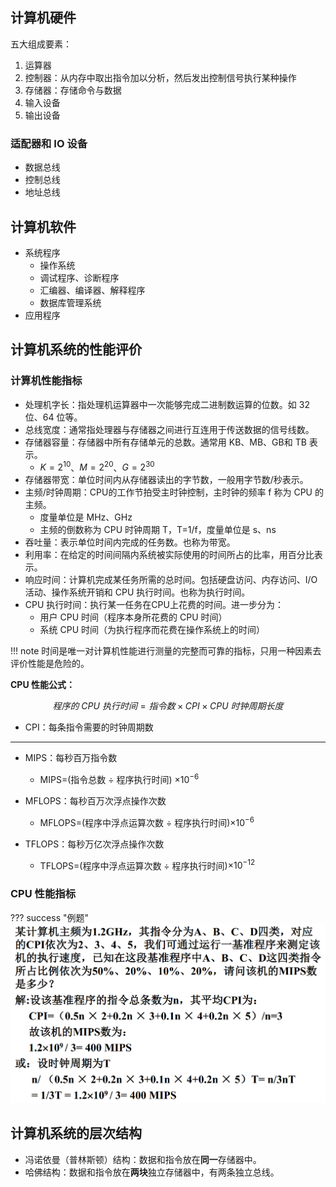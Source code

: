 ## 计算机硬件

五大组成要素：

1. 运算器
2. 控制器：从内存中取出指令加以分析，然后发出控制信号执行某种操作
3. 存储器：存储命令与数据
4. 输入设备
5. 输出设备

### 适配器和 IO 设备

- 数据总线
- 控制总线
- 地址总线

## 计算机软件

- 系统程序
    - 操作系统  
    - 调试程序、诊断程序  
    - 汇编器、编译器、解释程序  
    - 数据库管理系统
- 应用程序

## 计算机系统的性能评价

### 计算机性能指标

- 处理机字长：指处理机运算器中一次能够完成二进制数运算的位数。如 32 位、64 位等。 
- 总线宽度：通常指处理器与存储器之间进行互连用于传送数据的信号线数。
- 存储器容量：存储器中所有存储单元的总数。通常用 KB、MB、GB和 TB 表示。
    - $K=2^{10}$、$M=2^{20}$、$G=2^{30}$
- 存储器带宽：单位时间内从存储器读出的字节数，一般用字节数/秒表示。  
- 主频/时钟周期：CPU的工作节拍受主时钟控制，主时钟的频率 f 称为 CPU 的主频。
    - 度量单位是 MHz、GHz
    - 主频的倒数称为 CPU 时钟周期 T，T=1/f，度量单位是 s、ns
- 吞吐量：表示单位时间内完成的任务数。也称为带宽。
- 利用率：在给定的时间间隔内系统被实际使用的时间所占的比率，用百分比表示。
- 响应时间：计算机完成某任务所需的总时间。包括硬盘访问、内存访问、I/O 活动、操作系统开销和 CPU 执行时间。也称为执行时间。
- CPU 执行时间：执行某一任务在CPU上花费的时间。进一步分为：
    - 用户 CPU 时间（程序本身所花费的 CPU 时间）
    - 系统 CPU 时间（为执行程序而花费在操作系统上的时间）

!!! note 
	时间是唯一对计算机性能进行测量的完整而可靠的指标，只用一种因素去评价性能是危险的。

**CPU 性能公式：**

$$
程序的~CPU~执行时间 = 指令数 \times CPI \times CPU~时钟周期长度
$$

- CPI：每条指令需要的时钟周期数

------

- MIPS：每秒百万指令数
    - MIPS=(指令总数 $\div$ 程序执行时间) $\times 10^{-6}$

- MFLOPS：每秒百万次浮点操作次数
    - MFLOPS=(程序中浮点运算次数 $\div$ 程序执行时间)$\times 10^{-6}$

- TFLOPS：每秒万亿次浮点操作次数
    - TFLOPS=(程序中浮点运算次数 $\div$ 程序执行时间)$\times 10^{-12}$


### CPU 性能指标

??? success "例题"
	![例题](./images/01/pin-04-26.png)

## 计算机系统的层次结构

- 冯诺依曼（普林斯顿）结构：数据和指令放在**同一**存储器中。
- 哈佛结构：数据和指令放在**两块**独立存储器中，有两条独立总线。







